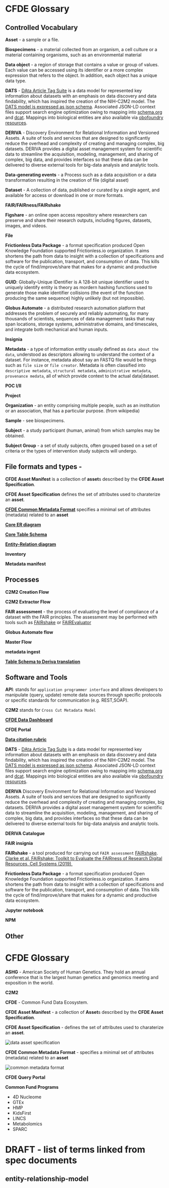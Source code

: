 # CFDE Glossary

## Controlled Vocabulary

**Asset** - a sample or a file.

**Biospecimens** - a material collected from an organism, a cell culture or a material containing organisms, such as an environmental material 

**Data object** - a region of storage that contains a value or group of values. Each value can be accessed using its identifier or a more complex expression that refers to the object. In addition, each object has a unique data type.

**DATS** - [DAta Article Tag Suite](https://github.com/datatagsuite/README) is a data model for represented key information about datasets with an emphasis on data discovery and data findability, which has inspired the creation of the NIH-C2M2 model. The [DATS model is expressed as json schema](https://datatagsuite.github.io/docs/html/dats.html). Associated JSON-LD context files support search engine optimization owing to mapping into [schema.org](https://schema.org) and [dcat](://www.w3.org/TR/vocab-dcat-2/). Mappings into biological entities are also available via [obofoundry resources](http://www.obofoundry.org). 

**DERIVA** - Discovery Environment for Relational Information and Versioned Assets. A suite of tools and services that are designed to significantly reduce the overhead and complexity of creating and managing complex, big datasets. DERIVA provides a digital asset management system for scientific data to streamline the acquisition, modeling, management, and sharing of complex, big data, and provides interfaces so that these data can be delivered to diverse external tools for big-data analysis and analytic tools.

**Data-generating events** - a Process such as a data acquisition or a data transformation resulting in the creation of file (digital asset)

**Dataset** - A collection of data, published or curated by a single agent, and available for access or download in one or more formats.

**FAIR/FAIRness/FAIRshake** 

**Figshare** - an online open access repository where researchers can preserve and share their research outputs, including figures, datasets, images, and videos.

**File**

**Frictionless Data Package** - a format specification produced Open Knowledge Foundation supported Frictionless.io organization. It aims shortens the path from data to insight with a collection of specifications and software for the publication, transport, and consumption of data. This kills the cycle of find/improve/share that makes for a dynamic and productive data ecosystem.

**GUID**: Globally-Unique IDentifier is A 128-bit unique identifier used to uniquely identify entity is theory as mordern hashing functions used to generate those make identifier collisions (the event of the function producing the same sequence) highly unlikely (but not impossible).

**Globus Automate** - a distributed research automation platform that addresses the problem of securely and reliably automating, for many thousands of scientists, sequences of data management tasks that may span locations, storage systems, administrative domains, and timescales, and integrate both mechanical and human inputs.

**Insignia**

**Metadata** - a type of information entity usually defined as `data about the data`, understood as descriptors allowing to understand the context of a dataset. For instance, metadata about say an FASTQ file would be things such as `file size` or `file creator`. Metadata is often classified into `descriptive metadata`, `structural metadata`, `administrative metadata`, `provenance medata`, all of which provide context to the actual data|dataset.

**POC I/II**

**Project** 

**Organization** - an entity comprising multiple people, such as an institution or an association, that has a particular purpose. (from wikipedia)

**Sample** - see biospecimens.

**Subject** - a study participant (human, animal) from which samples may be obtained.

**Subject Group** - a set of study subjects, often grouped based on a set of criteria or the types of intervention study subjects will undergo.


## File formats and types - 

**CFDE Asset Manifest** is a collection of **asset**s described by the **CFDE Asset Specification**.

**CFDE Asset Specification** defines the set of attributes used to charaterize an **asset**.

**[CFDE Common Metadata Format](https://fair-research.org/deliverables/cfde-metadata-format.html)** specifies a minimal set of attributes (metadata) related to an **asset**

**[Core ER diagram](https://github.com/nih-cfde/cfde-deriva/blob/2019-08/diagrams/cfde-core-model.png)**

**[Core Table Schema](https://github.com/nih-cfde/cfde-deriva/blob/2019-08/table-schema/cfde-core-model.json)**

**[Entity-Relation diagram](https://github.com/nih-cfde/cfde-deriva/blob/2019-10/extractors_and_metadata.GTEx/cfde-core-model.2019.10.21.1430.png)**

**Inventory**

**Metadata manifest**


## Processes

**C2M2 Creation Flow**

**C2M2 Extractor Flow**

**FAIR assessment** - the process of evaluating the level of compliance of a dataset with the FAIR principles. The assessment may be performed with tools such as [FAIRshake](https://fairshake.cloud) or [FAIREvaluator](https://fairsharing.github.io/FAIR-Evaluator-FrontEnd/#!/)

**Globus Automate flow**

**Master Flow**

**metadata ingest**

**[Table Schema to Deriva translation](https://github.com/nih-cfde/cfde-deriva/blob/2019-08/examples/tableschema_to_deriva.py)**



## Software and Tools

**API**: stands for `application programmer interface` and allows developers to manipulate (query, update) remote data sources through specific protocols or specific standards for communication (e.g. REST,SOAP).

**C2M2** stands for `Cross Cut Metadata Model` 

**[CFDE Data Dashboard](https://cfde.derivacloud.org/deriva-webapps/plot/)**

**CFDE Portal**

**[Data citation rubric](https://github.com/nih-cfde/FAIR/blob/master/Demos/FAIRAssessment/data_citation_rubric.py)**

**DATS** - [DAta Article Tag Suite](https://github.com/datatagsuite/README) is a data model for represented key information about datasets with an emphasis on data discovery and data findability, which has inspired the creation of the NIH-C2M2 model. The [DATS model is expressed as json schema](https://datatagsuite.github.io/docs/html/dats.html). Associated JSON-LD context files support search engine optimization owing to mapping into [schema.org](https://schema.org) and [dcat](://www.w3.org/TR/vocab-dcat-2/). Mappings into biological entities are also available via [obofoundry resources](http://www.obofoundry.org). 

**DERIVA**  Discovery Environment for Relational Information and Versioned Assets. A suite of tools and services that are designed to significantly reduce the overhead and complexity of creating and managing complex, big datasets. DERIVA provides a digital asset management system for scientific data to streamline the acquisition, modeling, management, and sharing of complex, big data, and provides interfaces so that these data can be delivered to diverse external tools for big-data analysis and analytic tools.

**DERIVA Catalogue**

**FAIR insignia** 

**FAIRshake** - a tool produced for carrying out `FAIR assessment` [FAIRshake](https://fairshake.cloud). [Clarke et al. FAIRshake: Toolkit to Evaluate the FAIRness of Research Digital Resources, Cell Systems (2019),](https://doi.org/10.1016/j.cels.2019.09.011)

**Frictionless Data Package** - a format specification produced Open Knowledge Foundation supported Frictionless.io organization. It aims shortens the path from data to insight with a collection of specifications and software for the publication, transport, and consumption of data. This kills the cycle of find/improve/share that makes for a dynamic and productive data ecosystem.

**Jupyter notebook**

**NPM** 


## Other

# CFDE Glossary

**ASHG** - American Society of Human Genetics. They hold an annual conference that is the largest human genetics and genomics meeting and exposition in the world.


**C2M2** 

**CFDE** - Common Fund Data Ecosystem.

**CFDE Asset Manifest** - a collection of **Asset**s described by the **CFDE Asset Specification**.

**CFDE Asset Specification** - defines the set of attributes used to charaterize an **asset**.

![data asset specification](https://user-images.githubusercontent.com/40363469/66134046-ac16bc80-e5c5-11e9-9b30-66407a3446e5.png)

**CFDE Common Metadata Format** - specifies a minimal set of attributes (metadata) related to an **asset**

![common metadata format](https://user-images.githubusercontent.com/40363469/66134031-a8833580-e5c5-11e9-9cc8-5e4b275fa20c.png)

**CFDE Query Portal**

**Common Fund Programs**
  * 4D Nucleome
  * GTEx
  * HMP
  * KidsFirst
  * LINCS
  * Metabolomics
  * SPARC


# DRAFT - list of terms linked from spec documents

## entity-relationship-model

